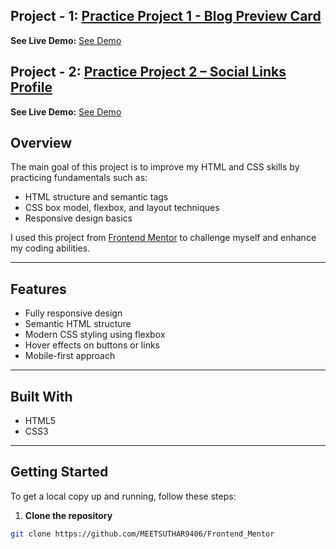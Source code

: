 ## Project - 1: [Practice Project 1 - Blog Preview Card](https://github.com/MEETSUTHAR9406/Frontend_Mentor/tree/main/Practice-Project-1/blog-preview-card-main)
**See Live Demo:**  [See Demo](https://bejewelled-raindrop-eaaf39.netlify.app/)

## Project - 2: [Practice Project 2 – Social Links Profile](https://github.com/MEETSUTHAR9406/Frontend_Mentor/tree/main/Practice-Project-2/social-links-profile-main)
**See Live Demo:** [See Demo](https://candid-gumdrop-528f1f.netlify.app/)

## Overview 
The main goal of this project is to improve my HTML and CSS skills by practicing fundamentals such as:
- HTML structure and semantic tags  
- CSS box model, flexbox, and layout techniques  
- Responsive design basics  

I used this project from [Frontend Mentor](https://www.frontendmentor.io) to challenge myself and enhance my coding abilities.

---

## Features
- Fully responsive design
- Semantic HTML structure
- Modern CSS styling using flexbox
- Hover effects on buttons or links
- Mobile-first approach

---

## Built With
- HTML5
- CSS3

---

## Getting Started
To get a local copy up and running, follow these steps:

1. **Clone the repository**
```bash
git clone https://github.com/MEETSUTHAR9406/Frontend_Mentor

